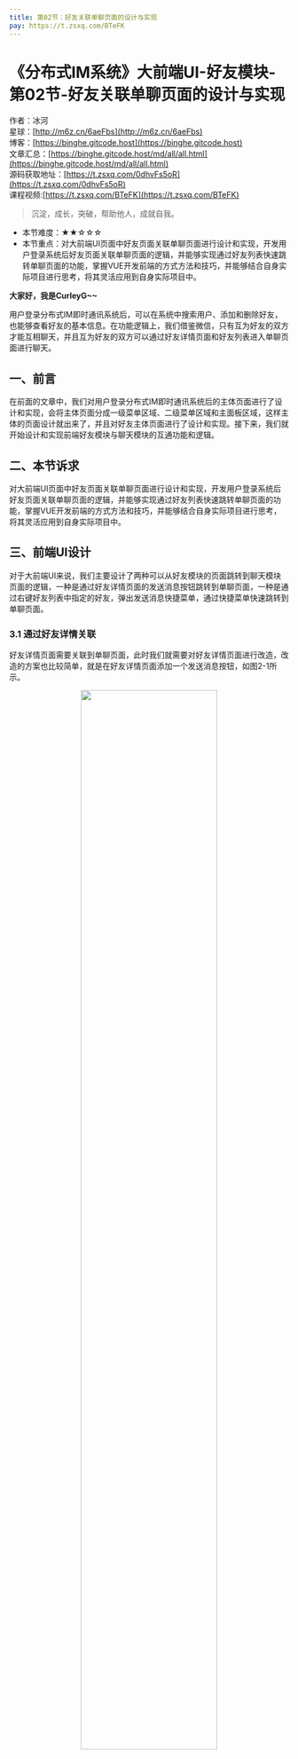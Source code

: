 ```yaml
---
title: 第02节：好友关联单聊页面的设计与实现
pay: https://t.zsxq.com/BTeFK
---
```


# 《分布式IM系统》大前端UI-好友模块-第02节-好友关联单聊页面的设计与实现

作者：冰河
<br/>星球：[http://m6z.cn/6aeFbs](http://m6z.cn/6aeFbs)
<br/>博客：[https://binghe.gitcode.host](https://binghe.gitcode.host)
<br/>文章汇总：[https://binghe.gitcode.host/md/all/all.html](https://binghe.gitcode.host/md/all/all.html)
<br/>源码获取地址：[https://t.zsxq.com/0dhvFs5oR](https://t.zsxq.com/0dhvFs5oR)
<br/>课程视频:[https://t.zsxq.com/BTeFK](https://t.zsxq.com/BTeFK)

> 沉淀，成长，突破，帮助他人，成就自我。

* 本节难度：★★☆☆☆
* 本节重点：对大前端UI页面中好友页面关联单聊页面进行设计和实现，开发用户登录系统后好友页面关联单聊页面的逻辑，并能够实现通过好友列表快速跳转单聊页面的功能，掌握VUE开发前端的方式方法和技巧，并能够结合自身实际项目进行思考，将其灵活应用到自身实际项目中。

**大家好，我是CurleyG~~**

用户登录分布式IM即时通讯系统后，可以在系统中搜索用户、添加和删除好友，也能够查看好友的基本信息。在功能逻辑上，我们借鉴微信，只有互为好友的双方才能互相聊天，并且互为好友的双方可以通过好友详情页面和好友列表进入单聊页面进行聊天。

## 一、前言

在前面的文章中，我们对用户登录分布式IM即时通讯系统后的主体页面进行了设计和实现，会将主体页面分成一级菜单区域、二级菜单区域和主面板区域，这样主体的页面设计就出来了，并且对好友主体页面进行了设计和实现。接下来，我们就开始设计和实现前端好友模块与聊天模块的互通功能和逻辑。

## 二、本节诉求

对大前端UI页面中好友页面关联单聊页面进行设计和实现，开发用户登录系统后好友页面关联单聊页面的逻辑，并能够实现通过好友列表快速跳转单聊页面的功能，掌握VUE开发前端的方式方法和技巧，并能够结合自身实际项目进行思考，将其灵活应用到自身实际项目中。

## 三、前端UI设计

对于大前端UI来说，我们主要设计了两种可以从好友模块的页面跳转到聊天模块页面的逻辑，一种是通过好友详情页面的发送消息按钮跳转到单聊页面，一种是通过右键好友列表中指定的好友，弹出发送消息快捷菜单，通过快捷菜单快速跳转到单聊页面。

### 3.1 通过好友详情关联

好友详情页面需要关联到单聊页面，此时我们就需要对好友详情页面进行改造，改造的方案也比较简单，就是在好友详情页面添加一个发送消息按钮，如图2-1所示。

<div align="center">
    <img src="https://binghe.gitcode.host/images/project/im/2024-02-12-001.png?raw=true" width="70%">
    <br/>
</div>

可以看到，我们可以在好友页面添加一个发送消息按钮，通过点击发送消息按钮跳转到单聊页面，与当前好友进行聊天。

### 3.2 通过快捷菜单关联

除了通过好友详情页面关联单聊页面外，我们还设计了通过快捷菜单的方式关联单聊页面，如图2-2所示。

## 查看完整文章

加入[冰河技术](https://public.zsxq.com/groups/15552115418882.html)知识星球，解锁完整技术文章与完整代码
